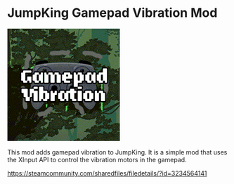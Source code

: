 # JumpKing Gamepad Vibration Mod

![Thumbnail](./GamepadVibrationThumbnail.png)

This mod adds gamepad vibration to JumpKing. It is a simple mod that uses the XInput API to control the vibration motors in the gamepad.

https://steamcommunity.com/sharedfiles/filedetails/?id=3234564141
